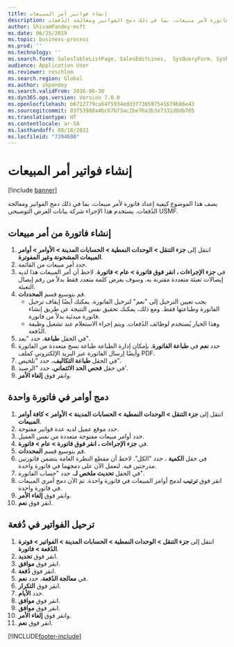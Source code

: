 ```yaml
---
title: إنشاء فواتير أمر المبيعات
description: يصف هذا الموضوع كيفية إعداد فاتورة لأمر مبيعات، بما في ذلك دمج الفواتير ومعالجة الدُفعات.
author: ShivamPandey-msft
ms.date: 06/25/2019
ms.topic: business-process
ms.prod: ''
ms.technology: ''
ms.search.form: SalesTableListPage, SalesEditLines,  SysQueryForm, SysRecurrence
audience: Application User
ms.reviewer: roschlom
ms.search.region: Global
ms.author: shpandey
ms.search.validFrom: 2016-06-30
ms.dyn365.ops.version: Version 7.0.0
ms.openlocfilehash: b6712779ca64f5934edd37730597541679b86e43
ms.sourcegitcommit: 03f53980a4bc67b73ac2be76a3b3e7331d0db705
ms.translationtype: HT
ms.contentlocale: ar-SA
ms.lasthandoff: 08/18/2021
ms.locfileid: "7394600"
---
```

# <a name="create-sales-order-invoices"></a>إنشاء فواتير أمر المبيعات

[!include [banner](../../includes/banner.md)]

يصف هذا الموضوع كيفية إعداد فاتورة لأمر مبيعات، بما في ذلك دمج الفواتير ومعالجة الدُفعات. يستخدم هذا الإجراء شركة بيانات العرض التوضيحي USMF.


## <a name="create-an-invoice-from-a-sales-order"></a>إنشاء فاتورة من أمر مبيعات
1. انتقل إلى **جزء التنقل > الوحدات النمطية > الحسابات المدينة > الأوامر > أوامر المبيعات المشحونة وغير المفوترة‬**.
2. حدد أمر مبيعات من القائمة. 
3. في **جزء الإجراءات **، انقر فوق** فاتورة > عام > فاتورة**. لاحظ أن أمر المبيعات هذا لديه إيصالات تعبئة متعددة مقترنة به. وسوف يعرض كلمة *متعدد* فقط بدلاً من رقم إيصال التعبئة.  
4. قم بتوسيع قسم **المحددات**.
    - يجب تعيين الترحيل إلى "نعم" لترحيل الفاتورة. يمكنك أيضًا إيقاف ترحيل الفاتورة وطباعتها فقط. ومع ذلك، يمكنك تحقيق نفس النتيجة عن طريق إنشاء فاتورة مبدئية بدلاً من فاتورة.  
    - وهذا الخيار يُستخدم لوظائف الدُفعات. ويتم إجراء الاستعلام عند تشغيل وظيفة الدُفعة.
5. في الحقل **طباعة**، حدد "بعد".
6. حدد **نعم** في **طباعة الفاتورة**. بإمكان إدارة الطباعة‬ طباعة نسخ متعددة من الفاتورة وأيضًا إرسال الفاتورة عبر البريد الإلكتروني كملف PDF.  
7. في الحقل **طباعة التكاليف**، حدد "تلخيص‬".
8. في حقل **فحص الحد الائتماني‬**، حدد "الرصيد'.
9. وانقر فوق **إلغاء الأمر**.

## <a name="combine-orders-into-a-single-invoice"></a>دمج أوامر في فاتورة واحدة
1. انتقل إلى **جزء التنقل > الوحدات النمطية > الحسابات المدينة > الأوامر > كافة أوامر المبيعات**.
2. حدد موقع عميل لديه عدة فواتير مفتوحة.
3. حدد أوامر مبيعات مفتوحة متعددة من نفس العميل.
4. في **جزء الإجراءات **، انقر فوق** فاتورة > عام > فاتورة**.
5. قم بتوسيع قسم **المحددات**.
6. في حقل **الكمية** ، حدد "الكل". لاحظ أن مقطع النظرة العامة يتضمن فاتورتين مدرجتين فيه. لنعمل الآن على دمجهما في فاتورة واحدة.  
7. في الحقل **تحديث ملخص لـ‬**، حدد "حساب الفاتورة".
8. انقر فوق **ترتيب** لدمج أوامر المبيعات في فاتورة واحدة. تم الآن دمج أمري المبيعات في فاتورة واحدة.   
9. وانقر فوق **إلغاء الأمر**.
10. انقر فوق **نعم**.

## <a name="post-invoices-in-a-batch"></a>ترحيل الفواتير في دُفعة
1. انتقل إلى **جزء التنقل > الوحدات النمطية > الحسابات المدينة > الفواتير > فوترة الدُفعة‬ > فاتورة‬**.
2. انقر فوق **تحديد**.
3. انقر فوق **موافق**.
4. انقر فوق **دُفعة**.
5. في **معالجة الدُفعة**، حدد **نعم**.
6. انقر فوق **التكرار**.
7. حدد **الأيام‬**.
8. انقر فوق **موافق**.
9. انقر فوق **موافق**.
10. وانقر فوق **إلغاء الأمر**.
11. انقر فوق **نعم**.



[!INCLUDE[footer-include](../../../includes/footer-banner.md)]
